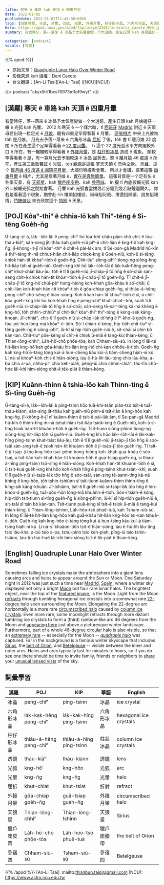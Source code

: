 ```yaml
---
title: 寒天 ê 車路 kah 天頂 ê 四重月暈
date: 2022-01-02
publishdate: 2022-01-02T11:45:00+0800
tags: [四重月暈, 冰晶, 月暈, 光弧, 光暈, 外接月暈, 柱仔形冰晶, 六角形冰晶, 天郎星, 獵戶座, 獵戶座皮帶, 參宿四]
hero: https://apod.nasa.gov/apod/fap/image/2201/lunararcs_caxete_960.jpg
summary: 有當時仔，落--落來 ê 冰晶予太氣層變做一个大透鏡，產生日頭 kah 月娘邊仔一輾 ê 光弧 kah 光暈。

categories: [podcast]
vocals: [阿錕]
---
```


{{% apod %}}

- 原始文章：[Quadruple Lunar Halo Over Winter Road](https://apod.nasa.gov/apod/ap220102.html)
- 影像來源 kah 版權：[Dani Caxete](https://www.danikxt.com.es/fotografia/inicio.html)
- 台文翻譯：[An-Li Tsai][An-Li Tsai] ([NCU][NCU])

{{< podcast "ckyx5trl1bxs70973m1of9wyt" >}}

## [漢羅] 寒天 ê 車路 kah 天頂 ê 四重月暈
有當時仔，落--落來 ê 冰晶予太氣層變做一个大透鏡，產生日頭 kah 月娘邊仔一輾 ê 光弧 kah 光暈。
2012 年寒天 ê 一个拜六暗，tī [西班牙][Spain] [Madrid][Madrid] 附近 ê 天頂毋若出現一粒足光 ê [月娘][Moon]，閣有四重足罕得看著 ê 月暈。
[這張相片][featured image] 中央上光彼粒 to̍h 是月娘。
月光去予落--落來 ê 六角形冰晶 [屈折][refracts] 了後，to̍h 會 tī 離月娘 22 度闊 ê 所在產生這个足罕得看著 ê [22 度月暈][22-degree halo]。
Tī 這个 22 度光弧水平方向閣較外口 ê 所在，有一輾閣較罕得看著 ê [外接月暈][circumscribed halo]，是 [柱仔形冰晶][column ice crystals] 造成 ê 現象。
閣較罕得看著 ê 是，有一寡月光去予閣較遠 ê 冰晶 屈折去，煞 tī 離月娘 46 度遠 ê 所在，產生第三重敢若虹 ê 光弧，[to̍h 親像是這張][appearing here] 寒天天頂 ê 景色仝款。
而且，這个 [離月娘 46 度遠 ê 圓箍仔月暈][46-degree circular halo]，大部份嘛攏看會著。
所以才會講，翕著這張 [四重月暈][quadruple halo] ê 相片，尤其是翕著月娘 ê，[實在是真無簡單][extremely rare]。
這張背景是一个足有名 ê 冬季天景，有 [天郎星][Sirius]、kah [獵戶座皮帶][belt of Orion]、kah [參宿四][Betelgeuse]。
In 攏 tī 內底彼輾光弧 kah 外口彼輾光弧之間揣會著。
月暈 kah 光弧會當擋幾若分鐘到幾若點鐘遐爾久。
你若是看著這个現象，猶會赴-lih 樓頂招樓跤、阿母招阿爸、厝邊招隔壁、朋友招親情，[鬥陣做伙][share] 來去欣賞這个 [特別][unusual lensed vista] ê 天景。


## [POJ] Kôaⁿ-thiⁿ ê chhia-lō͘ kah Thiⁿ-téng ê Sì-têng Goe̍h-n̄g
Ū-tang-sî-á, la̍k--lo̍h-lâi ê peng-chiⁿ hō͘ tōa-khì-chân piàn-chò chi̍t-ê tōa-thàu-kiàⁿ, sán-seng ji̍t-thâu kah goe̍h-niû piⁿ-á chi̍t-liàn ê kng-hô͘ kah kng-n̄g.
jī-khòng-it-jī nî kôaⁿ-thiⁿ ê chi̍t-ê pài-la̍k àm, tī Se-pan-gâ Madrid hū-kīn ê thiⁿ-téng m̄-nā chhut-hiān chi̍t-lia̍p chiok-kng ê Goe̍h-niû, koh-ū sì-têng chiok hán-tit khòaⁿ-tio̍h ê goe̍h-n̄g.
Chit-tiuⁿ siòng-phìⁿ tiong-ng siōng-kng hit-lia̍p to̍h sī goe̍h-niû.
Goe̍h-kng khì hō͘ la̍k--lo̍h-lâi ê la̍k-kak-hêng peng-chiⁿ khut-chiat liáu-āu, to̍h ē tī lî goe̍h-niû jī-cha̍p-jī tō͘ hn̄g ê só͘-chāi sán-seng chit-ê chiok hán-tit khòaⁿ-tio̍h ê jī-cha̍p-jī tō͘ goe̍h-n̄g.
Tī chit-ê jī-cha̍p-jī tō͘ kng-hô͘ chúi-pêⁿ hong-hiòng koh-khah gōa-kháu ê só͘-chāi, ū chi̍t-liàn koh-khah hán-tit khòaⁿ-tio̍h ê gōa-chiap goe̍h-n̄g, sī thiāu-á-hêng peng-chiⁿ chō-sêng ê hiān-siōng.
Koh-khah hán-tit khòaⁿ-tio̍h ê sì, ū chi̍t-kóa goe̍h-kng khì hō͘ koh-khah hn̄g ê peng-chiⁿ khut-chiat--khì, soah tī lî goe̍h-niû sì-cha̍p-la̍k tō͘ hn̄g ê só͘-chāi, sán-seng tē-saⁿ-têng ká-ná khēng ê kng-hô͘, to̍h chhin-chhiūⁿ sī chit-tiuⁿ kôaⁿ-thiⁿ thiⁿ-téng ê kéng-sek kāng-khoán.
Jî-chhiáⁿ, chit-ê lî goe̍h-niû sì-cha̍p-la̍k tō͘ hn̄g ê îⁿ-kho͘-á goe̍h-n̄g, tōa-pō͘-hūn lóng-mā khòaⁿ-ē-tio̍h.
Só͘-í chiah-ē kóng, hip-tio̍h chit-tiuⁿ sì-têng goe̍h-n̄g ê siòng-phìⁿ, iû-kî sī hip-tio̍h goe̍h-niû ê, si̍t-chāi sī chin bô kán-tan.
Chit-tiuⁿ pōe-kéng sī chi̍t-ê chiok ū-miâ ê tang-kùi thian-kéng, ū Thian-lông-chhiⁿ, La̍h-hō͘-chō phôe-tòa, kah Chham-siù-sù.
In lóng tī lāi-té hit-liàn kng-hô͘ kah gōa-kháu hit-liàn kng-hô͘ chi-kan chhōe-ē-tio̍h.
Goe̍h-n̄g kah kng-hô͘ ē-tàng tòng kúi-ā hun-cheng kàu kúi-ā tiám-cheng hiah-nī kú.
Lí nā-sī khòaⁿ-tio̍h chit-ê hiān-siōng, iáu ē-hù-lih lâu-téng chio lâu-kha, a-bú chio a-pa, chhù-piⁿ chio keh-piah, pêng-iú chio chhin-chiâⁿ, tàu-tīn chò-hóe lâi-khì him-sióng chit-ê te̍k-pia̍t ê thian-kéng.

## [KIP]  Kuânn-thinn ê tshia-lōo kah Thinn-tíng ê Sì-tîng Gue̍h-n̄g
Ū-tang-sî-á, la̍k--lo̍h-lâi ê ping-tsinn hōo tuā-khì-tsân piàn-tsò tsi̍t-ê tuā-thàu-kiànn, sán-sing ji̍t-thâu kah gue̍h-niû pinn-á tsi̍t-liàn ê kng-hôo kah kng-n̄g.
jī-khòng-it-jī nî kuânn-thinn ê tsi̍t-ê pài-la̍k àm, tī Se-pan-gâ Madrid hū-kīn ê thinn-tíng m̄-nā tshut-hiān tsi̍t-lia̍p tsiok-kng ê Gue̍h-niû, koh-ū sì-tîng tsiok hán-tit khuànn-tio̍h ê gue̍h-n̄g.
Tsit-tiunn siòng-phìnn tiong-ng siōng-kng hit-lia̍p to̍h sī gue̍h-niû.
Gue̍h-kng khì hōo la̍k--lo̍h-lâi ê la̍k-kak-hîng ping-tsinn khut-tsiat liáu-āu, to̍h ē tī lî gue̍h-niû jī-tsa̍p-jī tōo hn̄g ê sóo-tsāi sán-sing tsit-ê tsiok hán-tit khuànn-tio̍h ê jī-tsa̍p-jī tōo gue̍h-n̄g.
Tī tsit-ê jī-tsa̍p-jī tōo kng-hôo tsuí-pênn hong-hiòng koh-khah guā-kháu ê sóo-tsāi, ū tsi̍t-liàn koh-khah hán-tit khuànn-tio̍h ê guā-tsiap gue̍h-n̄g, sī thiāu-á-hîng ping-tsinn tsō-sîng ê hiān-siōng.
Koh-khah hán-tit khuànn-tio̍h ê sì, ū tsi̍t-kuá gue̍h-kng khì hōo koh-khah hn̄g ê ping-tsinn khut-tsiat--khì, suah tī lî gue̍h-niû sì-tsa̍p-la̍k tōo hn̄g ê sóo-tsāi, sán-sing tē-sann-tîng ká-ná khīng ê kng-hôo, to̍h tshin-tshiūnn sī tsit-tiunn kuânn-thinn thinn-tíng ê kíng-sik kāng-khuán.
Jî-tshiánn, tsit-ê lî gue̍h-niû sì-tsa̍p-la̍k tōo hn̄g ê înn-khoo-á gue̍h-n̄g, tuā-pōo-hūn lóng-mā khuànn-ē-tio̍h.
Sóo-í tsiah-ē kóng, hip-tio̍h tsit-tiunn sì-tîng gue̍h-n̄g ê siòng-phìnn, iû-kî sī hip-tio̍h gue̍h-niû ê, si̍t-tsāi sī tsin bô kán-tan.
Tsit-tiunn puē-kíng sī tsi̍t-ê tsiok ū-miâ ê tang-kuì thian-kíng, ū Thian-lông-tshinn, La̍h-hōo-tsō phuê-tuà, kah Tsham-siù-sù.
In lóng tī lāi-té hit-liàn kng-hôo kah guā-kháu hit-liàn kng-hôo tsi-kan tshuē-ē-tio̍h.
Gue̍h-n̄g kah kng-hôo ē-tàng tòng kuí-ā hun-tsing kàu kuí-ā tiám-tsing hiah-nī kú.
Lí nā-sī khuànn-tio̍h tsit-ê hiān-siōng, iáu ē-hù-lih lâu-tíng tsio lâu-kha, a-bú tsio a-pa, tshù-pinn tsio keh-piah, pîng-iú tsio tshin-tsiânn, tàu-tīn tsò-hué lâi-khì him-sióng tsit-ê ti̍k-pia̍t ê thian-kíng.

## [English] Quadruple Lunar Halo Over Winter Road
Sometimes falling ice crystals make the atmosphere into a giant lens causing arcs and halos to appear around the Sun or Moon.
One Saturday night in 2012 was just such a time near [Madrid][Madrid], [Spain][Spain], where a winter sky displayed not only a bright [Moon][Moon] but four rare lunar halos.
The brightest object, near the top of the [featured image][featured image], is the Moon.
Light from the Moon [refracts][refracts] through tumbling hexagonal ice crystals into a somewhat rare [22-degree halo][22-degree halo] seen surrounding the Moon.
Elongating the 22-degree arc horizontally is a more rare [circumscribed halo][circumscribed halo] caused by [column ice crystals][column ice crystals].
Even more rare, some moonlight refracts through more distant tumbling ice crystals to form a (third) rainbow-like arc 46 degrees from the Moon and [appearing here][appearing here] just above a picturesque winter landscape.
Furthermore, part of a whole [46-degree circular halo][46-degree circular halo] is also visible, so that an [extremely rare][extremely rare] -- especially for the Moon -- *[quadruple halo][quadruple halo]* was captured.
Far in the background is a famous winter skyscape that includes [Sirius][Sirius], the [belt of Orion][belt of Orion], and [Betelgeuse][Betelgeuse] -- visible between the inner and outer arcs.
Halos and arcs typically last for minutes to hours, so if you do see one there should be time to invite family, friends or neighbors to [share][share] your [unusual lensed vista][unusual lensed vista] of the sky.

## 詞彙學習

|漢羅|POJ|KIP|華語|English|
|-|-|-|-|-|
|冰晶|peng-chiⁿ|ping-tsinn|冰晶|ice crystal|
|六角形冰晶|la̍k-kak-hêng peng-chiⁿ|la̍k-kak-hîng ping-tsinn|六角形冰晶|hexagonal ice crystals|
|柱仔形冰晶|thiāu-á-hêng peng-chiⁿ|thiāu-á-hîng ping-tsinn|柱狀冰晶|column ice crystals|
|透鏡|thàu-kiàⁿ|thàu-kiànn|透鏡|lens|
|光弧|kng-hô͘|kng-hôo|光弧|arc|
|光暈|kng-n̄g|kng-n̄g|光暈|halo|
|屈折|khut-chiat|khut-tsiat|折射|refract|
|外接月暈|gōa-chiap goe̍h-n̄g|guā-tsiap gue̍h-n̄g|外接月暈|circumscribed halo|
|天狼星|Thian-lông-chhiⁿ|Thian-lông-tshinn|天狼星|Sirius|
|獵戶座皮帶|La̍h-hō͘-chō phôe-tòa|La̍h-hōo-tsō phuê-tuà|獵戶座腰帶|the belt of Orion|
|參宿四|Chham-siù-sù|Tsham-siù-sù|參宿四|Betelgeuse|

{{% /apod %}}
[An-Li Tsai]: mailto:thianbun.taigi@gmail.com
[NCU]: https://www.astro.ncu.edu.tw


[Madrid]:https://youtu.be/fy1lOzAXu2o
[Spain]:https://en.wikipedia.org/wiki/Spain
[Moon]:https://solarsystem.nasa.gov/moons/earths-moon/in-depth/
[featured image]:https://www.flickr.com/photos/danicaxete/8237507462/in/photostream
[refracts]:https://www.atoptics.co.uk/halo/circ1.htm
[22-degree halo]:https://apod.nasa.gov/apod/ap081207.html
[circumscribed halo]:https://www.atoptics.co.uk/halo/circum.htm
[column ice crystals]:https://www.atoptics.co.uk/halo/orcol.htm
[appearing here]:http://www.flickr.com/photos/danicaxete/8236435325/in/photostream
[46-degree circular halo]:https://www.atoptics.co.uk/halo/46hal.htm
[extremely rare]:http://www.quickmeme.com/img/ad/ad7d3b671558c4efc0f540d9265a1825697f52b6e1c64fb713d7500b2e12753a.jpg
[quadruple halo]:https://apod.nasa.gov/apod/fap/image/1212/lunararcs_caxete_labelled.jpg
[Sirius]:http://stars.astro.illinois.edu/sow/sirius.html
[belt of Orion]:https://apod.nasa.gov/apod/ap110121.html
[Betelgeuse]:https://apod.nasa.gov/apod/ap200101.html
[share]:https://apod.nasa.gov/apod/ap151108.html
[unusual lensed vista]:https://apod.nasa.gov/apod/ap200224.html
